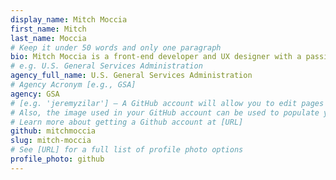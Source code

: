 ```yaml
---
display_name: Mitch Moccia
first_name: Mitch
last_name: Moccia
# Keep it under 50 words and only one paragraph
bio: Mitch Moccia is a front-end developer and UX designer with a passion for crafting accessible and inclusive web components and applications. He is currently on the United States Web Design System (USWDS) Inclusive Design Patterns team and has ongoing design and development contributions to several key projects within the Technology Transformation Services (TTS) Office of Solutions at the U.S. General Services Administration (GSA).
# e.g. U.S. General Services Administration
agency_full_name: U.S. General Services Administration
# Agency Acronym [e.g., GSA]
agency: GSA
# [e.g. 'jeremyzilar'] — A GitHub account will allow you to edit pages on Digital.gov.
# Also, the image used in your GitHub account can be used to populate your digital.gov profile photo.
# Learn more about getting a Github account at [URL]
github: mitchmoccia
slug: mitch-moccia
# See [URL] for a full list of profile photo options
profile_photo: github
---
```

